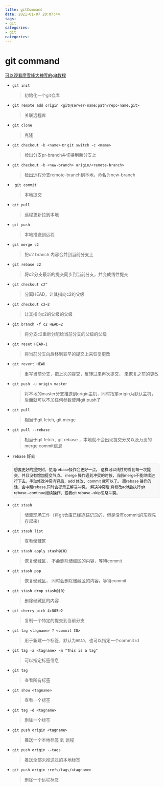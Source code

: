 ```yaml
---
title: gitCommand
date: 2021-01-07 20:07:44
tags: 
- git
categories:
- git
categories:
---
```


# git command

[可以观看廖雪峰大神写的git教程](https://www.liaoxuefeng.com/wiki/896043488029600)

*   `git init`

    > 初始化一个git仓库

*   `git remote add origin <git@server-name:path/repo-name.git>`

    > 关联远程库

*   `git clone`

    > 克隆

*   `git checkout -b <name>` or `git switch -c <name>`

    > 检出分支pr-branch并切换到新分支上

*   `git checkout -b <new-branch> origin/<remote-branch>`

    > 检出远程分支remote-branch到本地，命名为new-branch

*  ` git commit`

    > 本地提交

*   `git pull`

    > 远程更新拉到本地

*   `git push`

    > 本地推送到远程

*   `git merge c2`

    > 把c2 branch 内容合并到当前分支上

*   `git rebase c2`

    > 将c2分支最新的提交同步到当前分支，并变成线性提交

*   `git checkout c2^`

    > 分离HEAD，让其指向c2的父级

*   `git checkout c2~2`

    > 让其指向c2的父级的父级

*   `git branch -f c2 HEAD~2`

    > 将分支c2重新分配给当前分支的父级的父级

*   `git reset HEAD~1`

    > 将当前分支向后移到较早的提交上来恢复更改

*   `git revert HEAD`

    > 重写当前分支，把上次的提交，反转过来再次提交， 来恢复之前的更改

*   `git push -u origin master`

    > 将本地的master分支推送到origin主机，同时指定origin为默认主机，后面就可以不加任何参数使用git push了

*   `git pull`

    > 相当于git fetch, git merge

*   `git pull --rebase`

    > 相当于git fetch , git rebase ，本地就不会出现提交分叉以及万恶的merge commit信息

*   `rebase` 好处

    <pre spellcheck="false" class="md-fences md-end-block ty-contain-cm modeLoaded" lang="reStructuredText" cid="n214" mdtype="fences" style="box-sizing: border-box; overflow: visible; font-family: var(--monospace); font-size: 0.9em; display: block; break-inside: avoid; text-align: left; white-space: normal; background-image: inherit; background-position: inherit; background-size: inherit; background-repeat: inherit; background-attachment: inherit; background-origin: inherit; background-clip: inherit; background-color: rgb(248, 248, 248); position: relative !important; border: 1px solid rgb(231, 234, 237); border-radius: 3px; padding: 8px 4px 6px; margin-bottom: 15px; margin-top: 15px; width: inherit;">想要更好的提交树，使用rebase操作会更好一点。
    这样可以线性的看到每一次提交，并且没有增加提交节点。
    merge 操作遇到冲突的时候，当前merge不能继续进行下去。手动修改冲突内容后，add 修改，commit 就可以了。
    而rebase 操作的话，会中断rebase,同时会提示去解决冲突。
    解决冲突后,将修改add后执行git rebase –continue继续操作，或者git rebase –skip忽略冲突。</pre>

*   `git stash`

    > 储藏现场工作（将git仓库已经追踪记录的，但是没有commit的东西先存起来）

*   `git stash list`

    > 查看储藏区

*   `git stash apply stash@{0}`

    > 恢复储藏区， 不会删除储藏区的内容，等待commit

*   `git stash pop`

    > 恢复储藏区， 同时会删除储藏区的内容，等待commit

*   `git stash drop stash@{0}`

    > 删除储藏区的内容

*   `git cherry-pick 4c805e2`

    > 复制一个特定的提交到当前分支

*   `git tag <tagname> ? <commit ID>`

    > 用于新建一个标签，默认为`HEAD`，也可以指定一个commit id

*   `git tag -a <tagname> -m "This is a tag"`

    > 可以指定标签信息

*   `git tag`

    > 查看所有标签

*   `git show <tagname>`

    > 查看一个标签

*   `git tag -d <tagname>`

    > 删除一个标签

*   `git push origin <tagname>`

    > 推送一个本地标签 到 远程

*   `git push origin --tags`

    > 推送全部未推送过的本地标签

*   `git push origin :refs/tags/<tagname>`

    > 删除一个远程标签

